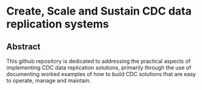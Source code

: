 # Create, Scale and Sustain CDC data replication systems

## Abstract
This github repository is dedicated to addressing the practical aspects of implementing CDC data replication solutions, primarily 
through the use of documenting worked examples of how to build CDC solutions that are easy to operate, manage and maintain.
